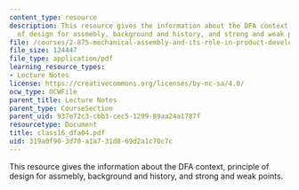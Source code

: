 ```yaml
---
content_type: resource
description: This resource gives the information about the DFA context, principle
  of design for assmebly, background and history, and strong and weak points.
file: /courses/2-875-mechanical-assembly-and-its-role-in-product-development-fall-2004/319a0f903d70a1a731d869d2a1c70c7c_class16_dfa04.pdf
file_size: 124447
file_type: application/pdf
learning_resource_types:
- Lecture Notes
license: https://creativecommons.org/licenses/by-nc-sa/4.0/
ocw_type: OCWFile
parent_title: Lecture Notes
parent_type: CourseSection
parent_uid: 937e72c3-cbb3-cec5-1299-89aa24a1787f
resourcetype: Document
title: class16_dfa04.pdf
uid: 319a0f90-3d70-a1a7-31d8-69d2a1c70c7c
---
```

This resource gives the information about the DFA context, principle of design for assmebly, background and history, and strong and weak points.